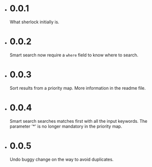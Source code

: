 - # 0.0.1
  What sherlock initially is.
- # 0.0.2
  Smart search now require a `where` field to know where to search.
- # 0.0.3
  Sort results from a priority map. More information in the readme file.
- # 0.0.4
  Smart search searches matches first with all the input keywords. The parameter '*' is no longer mandatory in the priority map.
- # 0.0.5
  Undo buggy change on the way to avoid duplicates. 
